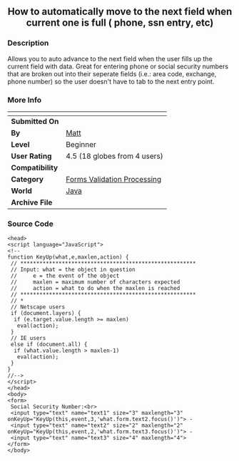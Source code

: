 ﻿<div align="center">

## How to automatically move to the next field when current one is full \( phone, ssn entry, etc\)


</div>

### Description

Allows you to auto advance to the next field when the user fills up the current field with data. Great for entering phone or social security numbers that are broken out into their seperate fields (i.e.: area code, exchange, phone number) so the user doesn't have to tab to the next entry point.
 
### More Info
 


<span>             |<span>
---                |---
**Submitted On**   |
**By**             |[Matt](https://github.com/Planet-Source-Code/PSCIndex/blob/master/ByAuthor/matt.md)
**Level**          |Beginner
**User Rating**    |4.5 (18 globes from 4 users)
**Compatibility**  |
**Category**       |[Forms Validation Processing](https://github.com/Planet-Source-Code/PSCIndex/blob/master/ByCategory/forms-validation-processing__2-76.md)
**World**          |[Java](https://github.com/Planet-Source-Code/PSCIndex/blob/master/ByWorld/java.md)
**Archive File**   |[](https://github.com/Planet-Source-Code/matt-how-to-automatically-move-to-the-next-field-when-current-one-is-full-phone-ssn-entry-__2-2370/archive/master.zip)





### Source Code

```
<head>
<script language="JavaScript">
<!--
function KeyUp(what,e,maxlen,action) {
 // *******************************************************
 // Input: what = the object in question
 //     e = the event of the object
 //     maxlen = maximum number of characters expected
 //     action = what to do when the maxlen is reached
 // *******************************************************
 // *
 // Netscape users
 if (document.layers) {
  if (e.target.value.length >= maxlen)
   eval(action);
 }
 // IE users
 else if (document.all) {
  if (what.value.length > maxlen-1)
   eval(action);
 }
}
//-->
</script>
</head>
<body>
<form>
 Social Security Number:<br>
 <input type="text" name="text1" size="3" maxlength="3" onKeyUp="KeyUp(this,event,3,'what.form.text2.focus()')"> -
 <input type="text" name="text2" size="2" maxlength="2" onKeyUp="KeyUp(this,event,2,'what.form.text3.focus()')"> -
 <input type="text" name="text3" size="4" maxlength="4">
</form>
</body>
```

